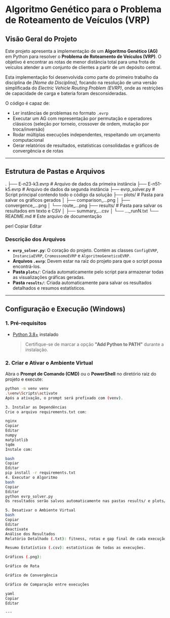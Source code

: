 # Algoritmo Genético para o Problema de Roteamento de Veículos (VRP)

## Visão Geral do Projeto

Este projeto apresenta a implementação de um **Algoritmo Genético (AG)** em Python para resolver o **Problema de Roteamento de Veículos (VRP)**. O objetivo é encontrar as rotas de menor distância total para uma frota de veículos atender a um conjunto de clientes a partir de um depósito central.

Esta implementação foi desenvolvida como parte do primeiro trabalho da disciplina de *[Nome da Disciplina]*, focando na resolução de uma versão simplificada do *Electric Vehicle Routing Problem (EVRP)*, onde as restrições de capacidade de carga e bateria foram desconsideradas.

O código é capaz de:

- Ler instâncias de problemas no formato `.evrp`
- Executar um AG com representação por permutação e operadores clássicos (seleção por torneio, crossover de ordem, mutação por troca/inversão)
- Rodar múltiplas execuções independentes, respeitando um orçamento computacional
- Gerar relatórios de resultados, estatísticas consolidadas e gráficos de convergência e de rotas

---

## Estrutura de Pastas e Arquivos

.
├── E-n23-k3.evrp # Arquivo de dados da primeira instância
├── E-n51-k5.evrp # Arquivo de dados da segunda instância
├── evrp_solver.py # Script principal contendo todo o código da solução
├── plots/ # Pasta para salvar os gráficos gerados
│ ├── comparison_...png
│ ├── convergence_...png
│ └── route_...png
├── results/ # Pasta para salvar os resultados em texto e CSV
│ ├── summary_...csv
│ └── ..._runN.txt
└── README.md # Este arquivo de documentação

perl
Copiar
Editar

### Descrição dos Arquivos

- **`evrp_solver.py`**: O coração do projeto. Contém as classes `ConfigEVRP`, `InstanciaEVRP`, `CromossomoEVRP` e `AlgoritmoGeneticoEVRP`.
- **Arquivos `.evrp`**: Devem estar na raiz do projeto para que o script possa encontrá-los.
- **Pasta `plots/`**: Criada automaticamente pelo script para armazenar todas as visualizações gráficas geradas.
- **Pasta `results/`**: Criada automaticamente para salvar os resultados detalhados e resumos estatísticos.

---

## Configuração e Execução (Windows)

### 1. Pré-requisitos

- [Python 3.8+](https://www.python.org/downloads/) instalado  
  > Certifique-se de marcar a opção **"Add Python to PATH"** durante a instalação.

### 2. Criar e Ativar o Ambiente Virtual

Abra o **Prompt de Comando (CMD)** ou o **PowerShell** no diretório raiz do projeto e execute:

```bash
python -m venv venv
.\venv\Scripts\activate
Após a ativação, o prompt será prefixado com (venv).

3. Instalar as Dependências
Crie o arquivo requirements.txt com:

nginx
Copiar
Editar
numpy
matplotlib
tqdm
Instale com:

bash
Copiar
Editar
pip install -r requirements.txt
4. Executar o Algoritmo
bash
Copiar
Editar
python evrp_solver.py
Os resultados serão salvos automaticamente nas pastas results/ e plots/.

5. Desativar o Ambiente Virtual
bash
Copiar
Editar
deactivate
Análise dos Resultados
Relatório Detalhado (.txt): fitness, rotas e gap final de cada execução.

Resumo Estatístico (.csv): estatísticas de todas as execuções.

Gráficos (.png):

Gráfico de Rota

Gráfico de Convergência

Gráfico de Comparação entre execuções

yaml
Copiar
Editar

---
